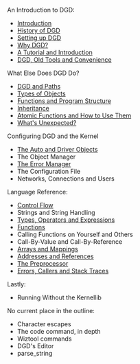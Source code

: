 An Introduction to DGD:

* [Introduction](01_Introduction.md)
* [History of DGD](02_History.md)
* [Setting up DGD](03_SettingUpDGD.md)
* [Why DGD?](04_WhyDGD.md)
* [A Tutorial and Introduction](05_Tutorial.md)
* [DGD, Old Tools and Convenience](06_Convenience.md)

What Else Does DGD Do?

* [DGD and Paths](10_Paths.md)
* [Types of Objects](11_ObjectTypes.md)
* [Functions and Program Structure](12_ProgramStructure.md)
* [Inheritance](13_Inheritance.md)
* [Atomic Functions and How to Use Them](15_Atomic.md)
* [What's Unexpected?](18_Unexpected.md)

Configuring DGD and the Kernel

* [The Auto and Driver Objects](20_AutoDriver.md)
* The Object Manager
* [The Error Manager](23_ErrorManager.md)
* The Configuration File
* Networks, Connections and Users

Language Reference:

* [Control Flow](30_ControlFlow.md)
* Strings and String Handling
* [Types, Operators and Expressions](32_Expressions.md)
* [Functions](33_Functions.md)
* Calling Functions on Yourself and Others
* Call-By-Value and Call-By-Reference
* [Arrays and Mappings](37_ArraysMappings.md)
* [Addresses and References](38_AddressesReferences.md)
* [The Preprocessor](39_Preprocessor.md)
* [Errors, Callers and Stack Traces](3A_ErrorsCallers.md)

Lastly:

* Running Without the Kernellib



No current place in the outline:

* Character escapes
* The code command, in depth
* Wiztool commands
* DGD's Editor
* parse_string
